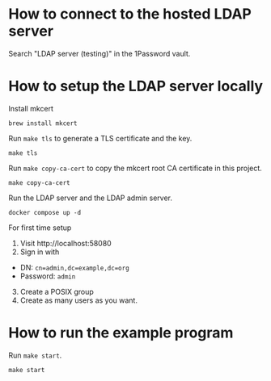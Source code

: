 # How to connect to the hosted LDAP server

Search "LDAP server (testing)" in the 1Password vault.

# How to setup the LDAP server locally

Install mkcert

```
brew install mkcert
```

Run `make tls` to generate a TLS certificate and the key.

```
make tls
```

Run `make copy-ca-cert` to copy the mkcert root CA certificate in this project.

```
make copy-ca-cert
```

Run the LDAP server and the LDAP admin server.

```
docker compose up -d
```

For first time setup

1. Visit http://localhost:58080
2. Sign in with
  - DN: `cn=admin,dc=example,dc=org`
  - Password: `admin`
3. Create a POSIX group
4. Create as many users as you want.

# How to run the example program

Run `make start`.

```
make start
```
